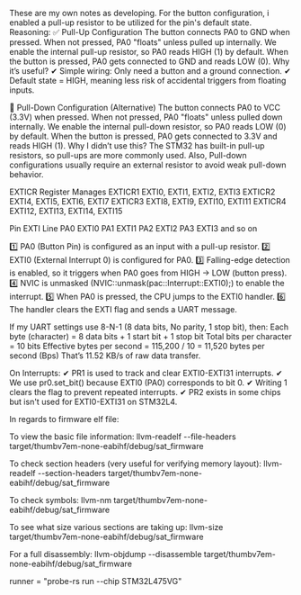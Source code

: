 These are my own notes as developing.
For the button configuration, i enabled a pull-up resistor to be utilized
for the pin's default state. Reasoning:
✅ Pull-Up Configuration 
The button connects PA0 to GND when pressed.
When not pressed, PA0 "floats" unless pulled up internally.
We enable the internal pull-up resistor, so PA0 reads HIGH (1) by default.
When the button is pressed, PA0 gets connected to GND and reads LOW (0).
Why it’s useful? ✔ Simple wiring: Only need a button and a ground connection.
✔ Default state = HIGH, meaning less risk of accidental triggers from floating inputs.

🚫 Pull-Down Configuration (Alternative)
The button connects PA0 to VCC (3.3V) when pressed.
When not pressed, PA0 "floats" unless pulled down internally.
We enable the internal pull-down resistor, so PA0 reads LOW (0) by default.
When the button is pressed, PA0 gets connected to 3.3V and reads HIGH (1).
Why I didn’t use this? The STM32 has built-in pull-up resistors, so pull-ups are more commonly used.
Also, Pull-down configurations usually require an external resistor to avoid weak pull-down behavior.

EXTICR Register	            Manages
    EXTICR1	        EXTI0, EXTI1, EXTI2, EXTI3
    EXTICR2	        EXTI4, EXTI5, EXTI6, EXTI7
    EXTICR3	        EXTI8, EXTI9, EXTI10, EXTI11
    EXTICR4	        EXTI12, EXTI13, EXTI14, EXTI15

Pin	EXTI Line
PA0	EXTI0
PA1	EXTI1
PA2	EXTI2
PA3	EXTI3
and so on

1️⃣ PA0 (Button Pin) is configured as an input with a pull-up resistor.
2️⃣ EXTI0 (External Interrupt 0) is configured for PA0.
3️⃣ Falling-edge detection is enabled, so it triggers when PA0 goes from HIGH → LOW (button press).
4️⃣ NVIC is unmasked (NVIC::unmask(pac::Interrupt::EXTI0);) to enable the interrupt.
5️⃣ When PA0 is pressed, the CPU jumps to the EXTI0 handler.
6️⃣ The handler clears the EXTI flag and sends a UART message.

If my UART settings use 8-N-1 (8 data bits, No parity, 1 stop bit), then:
Each byte (character) = 8 data bits + 1 start bit + 1 stop bit
Total bits per character = 10 bits
Effective bytes per second = 115,200 / 10 = 11,520 bytes per second (Bps)
That’s 11.52 KB/s of raw data transfer.

On Interrupts:
✔ PR1 is used to track and clear EXTI0-EXTI31 interrupts.
✔ We use pr0.set_bit() because EXTI0 (PA0) corresponds to bit 0.
✔ Writing 1 clears the flag to prevent repeated interrupts.
✔ PR2 exists in some chips but isn't used for EXTI0-EXTI31 on STM32L4.

In regards to firmware elf file:

To view the basic file information:
llvm-readelf --file-headers target/thumbv7em-none-eabihf/debug/sat_firmware

To check section headers (very useful for verifying memory layout):
llvm-readelf --section-headers target/thumbv7em-none-eabihf/debug/sat_firmware

To check symbols:
llvm-nm target/thumbv7em-none-eabihf/debug/sat_firmware

To see what size various sections are taking up:
llvm-size target/thumbv7em-none-eabihf/debug/sat_firmware

For a full disassembly:
llvm-objdump --disassemble target/thumbv7em-none-eabihf/debug/sat_firmware

runner = "probe-rs run --chip STM32L475VG"
